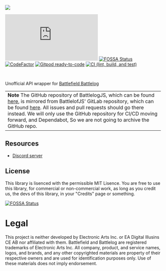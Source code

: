 

[![](https://raw.githubusercontent.com/Nefomemes/battlelog.js/master/docs/20210329_082904.png)](https://github.com/Nefomemes/battlelog.js)

![Run this repo on Replit](https://replit.com/badge/github/Nefomemes/battlelog.js)
[![FOSSA Status](https://app.fossa.com/api/projects/git%2Bgithub.com%2FNefomemes%2Fbattlelog.js.svg?type=shield)](https://app.fossa.com/projects/git%2Bgithub.com%2FNefomemes%2Fbattlelog.js?ref=badge_shield)
[![CodeFactor](https://www.codefactor.io/repository/github/nefomemes/battlelog.js/badge)](https://www.codefactor.io/repository/github/nefomemes/battlelog.js)
[![Gitpod ready-to-code](https://img.shields.io/badge/Gitpod-ready--to--code-blue?logo=gitpod)](https://gitpod.io/#https://github.com/Nefomemes/battlelog.js)
[![CI (lint, build, and test)](https://github.com/Nefomemes/battlelog.js/actions/workflows/ci.yml/badge.svg)](https://github.com/Nefomemes/battlelog.js/actions/workflows/ci.yml)

</p>
<br/>

Unofficial API wrapper for
[Battlefield Battlelog](https://battlelog.battlefield.com)

</p> 

| |
| ----- |
| **Note** The GitHub repository of BattlelogJS, which can be found [here](https://gitlab.com/BLThunderstorm/battlelog.js),  is mirrored from BattlelofJS' GitLab repository, which can be found [here](https://gitlab.com/BLThunderstorm/battlelog-js). All issues and pull requests should go there instead. We will only use the GitHub repository for CI/CD moving forward, and Dependabot, So we are not going to archive the GitHub repo. |

## Resources

- [Discord server](https://discord.gg/gTB3Vzf5)



## License

This library is lisenced with the permissible MIT Lisence. You are free to use
this library, for commercial or non-commercial work, as long as you credit us,
the devs of this library, in your "Credits" page or something.

[![FOSSA Status](https://app.fossa.com/api/projects/git%2Bgithub.com%2FNefomemes%2Fbattlelog.js.svg?type=large)](https://app.fossa.com/projects/git%2Bgithub.com%2FNefomemes%2Fbattlelog.js?ref=badge_large)

# Legal

This project is neither developed by Electronic Arts Inc. or EA Digital Illusins
CE AB nor affiliated with them. Battlefield and Battlelog are registered
trademarks of Electronic Arts Inc. All company, product, and service names,
logos, and brands, and any other copyrighted materials are property of their
respective owners and are used for identification purposes only. Use of these
materials does not imply endorsement.
